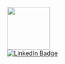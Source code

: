 <div id="header" align="left">
  <img src="https://media.giphy.com/media/v1.Y2lkPTc5MGI3NjExZms3aTV6cHF3bHE5dnp0ZXhndzJkaW10YmFwdTJ3bmJ4MWVoaGlmYyZlcD12MV9pbnRlcm5hbF9naWZfYnlfaWQmY3Q9Zw/3osxYc2axjCJNsCXyE/giphy.gif" width="100"/>
</div>

<div id="badges">
  <a href="https://www.linkedin.com/in/davidagrazods/">
  <img src="https://img.shields.io/badge/LinkedIn-blue?style=for-the-badge&logo=linkedin&logoColor=white" alt="LinkedIn Badge"/>
</div>
